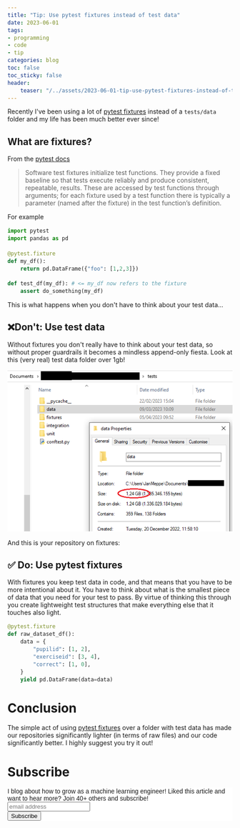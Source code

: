 ```yaml
---
title: "Tip: Use pytest fixtures instead of test data"
date: 2023-06-01
tags:
- programming
- code
- tip
categories: blog
toc: false
toc_sticky: false
header:
    teaser: "/../assets/2023-06-01-tip-use-pytest-fixtures-instead-of-test-data/thumbnail.png"
---
```


Recently I've been using a lot of [pytest fixtures](https://docs.pytest.org/en/6.2.x/fixture.html) instead of a `tests/data` folder and my life has been much better ever since!

## What are fixtures?

From the [pytest docs](https://docs.pytest.org/en/6.2.x/fixture.html)

> Software test fixtures initialize test functions. They provide a fixed baseline so that tests execute reliably and produce consistent, repeatable, results. These are accessed by test functions through arguments; for each fixture used by a test function there is typically a parameter (named after the fixture) in the test function’s definition.

For example

```python
import pytest
import pandas as pd

@pytest.fixture
def my_df():
    return pd.DataFrame({"foo": [1,2,3]})

def test_df(my_df): # <= my_df now refers to the fixture 
    assert do_something(my_df) 
```

This is what happens when you don't have to think about your test data...

## ❌Don't: Use test data 

Without fixtures you don't really have to think about your test data, so without proper guardrails it becomes a mindless append-only fiesta. Look at this (very real) test data folder over 1gb! 

![](/../assets/2023-06-01-tip-use-pytest-fixtures-instead-of-test-data/2023-06-01-11-45-32.png)

And this is your repository on fixtures:

## ✅ Do: Use pytest fixtures

With fixtures you keep test data in code, and that means that you have to be more intentional about it. You have to think about what is the smallest piece of data that you need for your test to pass. By virtue of thinking this through you create lightweight test structures that make everything else that it touches also light.

```python
@pytest.fixture
def raw_dataset_df():
    data = {
        "pupilid": [1, 2],
        "exerciseid": [3, 4],
        "correct": [1, 0],
    }
    yield pd.DataFrame(data=data)
```

# Conclusion

The simple act of using [pytest fixtures](https://docs.pytest.org/en/6.2.x/fixture.html) over a folder with test data has made our repositories significantly lighter (in terms of raw files) and our code significantly better. I highly suggest you try it out!

# Subscribe
<!-- Begin Mailchimp Signup Form -->
<link href="//cdn-images.mailchimp.com/embedcode/horizontal-slim-10_7.css" rel="stylesheet" type="text/css">
<style type="text/css">
#mc_embed_signup{background:#fff; clear:left; font:14px Helvetica,Arial,sans-serif; width:100%;}
/* Add your own Mailchimp form style overrides in your site stylesheet or in this style block.
    We recommend moving this block and the preceding CSS link to the HEAD of your HTML file. */
</style>
<div id="mc_embed_signup">
<form action="https://gmail.us3.list-manage.com/subscribe/post?u=92fe86c389878585bc87837e8&amp;id=50543deff9" method="post" id="mc-embedded-subscribe-form" name="mc-embedded-subscribe-form" class="validate" target="_blank" novalidate>
    <div id="mc_embed_signup_scroll">
<label for="mce-EMAIL">I blog about how to grow as a machine learning engineer! Liked this article and want to hear more? Join 40+ others and subscribe!</label>
<input type="email" value="" name="EMAIL" class="email" id="mce-EMAIL" placeholder="email address" required>
    <!-- real people should not fill this in and expect good things - do not remove this or risk form bot signups-->
    <div style="position: absolute; left: -5000px;" aria-hidden="true"><input type="text" name="b_92fe86c389878585bc87837e8_50543deff9" tabindex="-1" value=""></div>
    <div class="clear"><input type="submit" value="Subscribe" name="subscribe" id="mc-embedded-subscribe" class="button"></div>
    </div>
</form>
</div>
<!--End mc_embed_signup-->
    